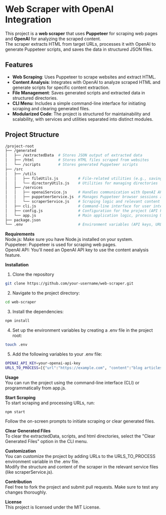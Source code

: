 # Web Scraper with OpenAI Integration

This project is a **web scraper** that uses **Puppeteer** for scraping web pages and **OpenAI** for analyzing the scraped content.  
The scraper extracts HTML from target URLs, processes it with OpenAI to generate Puppeteer scripts, and saves the data in structured JSON files.

## Features

- **Web Scraping**: Uses Puppeteer to scrape websites and extract HTML.
- **Content Analysis**: Integrates with OpenAI to analyze scraped HTML and generate scripts for specific content extraction.
- **File Management**: Saves generated scripts and extracted data in structured directories.
- **CLI Menu**: Includes a simple command-line interface for initiating scraping and clearing generated files.
- **Modularized Code**: The project is structured for maintainability and scalability, with services and utilities separated into distinct modules.

## Project Structure

```bash
/project-root
├── /generated
│   ├── /extractedData  # Stores JSON output of extracted data
│   ├── /html           # Stores HTML files scraped from websites
│   └── /scripts        # Stores generated Puppeteer scripts
├── /src
│   ├── /utils
│   │   ├── fileUtils.js         # File-related utilities (e.g., saving files, ensuring directories exist)
│   │   └── directoryUtils.js    # Utilities for managing directories
│   ├── /services
│   │   ├── openaiService.js     # Handles communication with OpenAI API
│   │   ├── puppeteerService.js  # Manages Puppeteer browser sessions and scraping logic
│   │   └── scraperService.js    # Scraping logic and relevant content checking
│   ├── cli.js                   # Command-line interface for user interactions
│   ├── config.js                # Configuration for the project (API keys, URLs to process)
│   └── app.js                   # Main application logic, processing URLs and orchestrating services
├── package.json
└── .env                         # Environment variables (API keys, URLs to process)

```
**Requirements**  
Node.js: Make sure you have Node.js installed on your system.  
Puppeteer: Puppeteer is used for scraping web pages.  
OpenAI API: You'll need an OpenAI API key to use the content analysis feature.  

**Installation**  
1. Clone the repository  
```bash
git clone https://github.com/your-username/web-scraper.git
```
2. Navigate to the project directory:  
```bash
cd web-scraper
```
3. Install the dependencies:  
```bash
npm install
```
4. Set up the environment variables by creating a .env file in the project root:  
```bash
touch .env
```
5. Add the following variables to your .env file:  
```bash
OPENAI_API_KEY=your-openai-api-key
URLS_TO_PROCESS=[{"url":"https://example.com", "content":"blog articles"}]
```

**Usage**  
You can run the project using the command-line interface (CLI) or programmatically from app.js.  

**Start Scraping**  
To start scraping and processing URLs, run:  
```bash
npm start
```
Follow the on-screen prompts to initiate scraping or clear generated files.  

**Clear Generated Files**  
To clear the extractedData, scripts, and html directories, select the "Clear Generated Files" option in the CLI menu.  

**Customization**  
You can customize the project by adding URLs to the URLS_TO_PROCESS environment variable in the .env file.  
Modify the structure and content of the scraper in the relevant service files (like scraperService.js).

**Contribution**  
Feel free to fork the project and submit pull requests. Make sure to test any changes thoroughly.  

**License**  
This project is licensed under the MIT License.  
